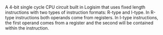 A 4-bit single cycle CPU circuit built in Logisim that uses fixed length instructions with two types of instruction formats: R-type and I-type. In R-type instructions both operands come from registers. In I-type instructions, the first operand comes from a register and the second will be contained within the instruction.
